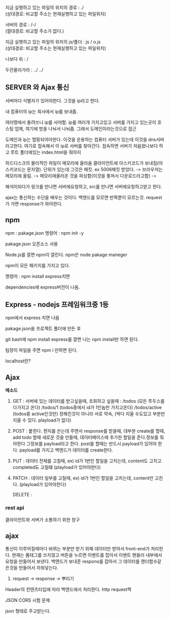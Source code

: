 지금 실행하고 있는 파일의 위치의 경로 : ./  
 (상대경로: 비교할 주소는 현재실행하고 있는 파일위치)

서버의 경로 : /-/   
(절대경로: 비교할 주소가 없다.)    

지금 실행하고 있는 파일의 위치의 js/폴더 : js / o.js  
 (상대경로: 비교할 주소는 현재실행하고 있는 파일위치)

나보다 위  : /

두칸올라가라 : ../ ../

## SERVER 와 Ajax 통신

서버마다 식별자가 있어야한다.  그것을 ip라고 한다. 

내 컴퓨터의 ip는 회사에서 ip를 보내줌.  

여러명에서 돌려쓰니 ip를 사야함. ip를 여러개 가지고있고 서버를 가지고 있는곳이 호스팅 업체, 여기에 방을 나눠서 나눠줌. 그래서 도메인이라는것으로 접근

도메인과 ip는 맵핑되어야한다.  이것을 운용하는 컴퓨터 서버가 있는데 이것을 dns서버라고한다. 여기로 접속해서 이 ip로 서버를 찾아간다. 접속하면 서버가 처음왔나보다 하고 루트 폴더에있는 index.html을 줘야지 

하드디스크의 물리적인 파일이 메모리에 올라옴 클라이언트에 아스키코드가 보내짐(아스키코드는 문자열).  단위가 있는데 그것은 패킷. ex 5006패킷 받았다. -> 브라우저는 메모리에 올림. -> 메모리에올라온 것을 파싱함(이것을 퉁쳐서 다운로드라고함) -> 

해석이되다가 링크를 만나면 서버에요청하고, src를 만나면 서버에요청하고받고 한다. 

ajax는 통신하는 수단을 배우는 것이다. 백엔드를 모르면 반쪽뿐이 모르는것.  request가 가면 response가 와야한다.

## npm

npm : pakage.json 
명령어 : npm init -y 

pakage.json 오픈소스 사용

Node.js를 깔면 npm이 깔린다. npm은 node pakage maneger

npm이 모든 패키지를 가지고 있다.

명령어 : npm install express치면 

dependencies에 express버전이 나옴.



## Express - nodejs 프레임워크중 1등

npm에서 express 치면 나옴

pakage.json을 프로젝트 폴더에 만든 후 

git bash에 npm install express를 깔면 나는 npm install만 하면 된다.

팀장이 파일을 주면 npm i 만하면 된다.  

localhost란? 

## Ajax

**메소드** 

1. GET : 서버에 있는 데이터를 받고싶을때, 조회하고 싶을때 : /todos (모든 투두스를 다가지고 온다)
   /todos/1 (todos중에서 id가 1인놈만 가지고온다) 
   /todos/active (todos중 active인것만) 정해진것이 아니라 서로 약속,
   (싹다 지울 수도있고 부분만 지울 수 있다. playload가 없다)

2. POST : 붙힌다. 편지를 쓴는데 주면서 response를 받을때, 대부분 create를 할때, add todo 할때 새로운 것을 만들때, 데이터베이스에 추가한 할일을 준다.정보를 줘야한다 그정보를 payload라고 한다. post를 할때는 반드시 payload가 있어야 한다. payload를 가지고 백엔드가 데이터를 create한다.

3. PUT : 데이터 전체를 고칠때,
   ex) id가 1번인 할일을 고치는데, content도 고치고 completed도 고칠떄 (playload가 있어야한다)

4. PATCH : 데이터 일부를 고칠때, 
   ex) id가 1번인 할일을 고치는데, content만 고친다. (playload가 있어야한다)

   DELETE : 

### rest api

클라이언트와 서버가 소통하기 위한 창구

## ajax

통신이 이루어질때마다 바뀌는 부분만 받기 위해 데이터만 받아서 front-end가 처리한다.  현재는 폼테그를 쓰지않고 버튼을 누르면 이벤트를 잡아서 이벤트 핸들러 내부에서 요청을 만들어서 보낸다. 백엔드가 보내준 respons를 잡아서 그 데이터를 랜더함수같은것을 만들어서 끼워넣는다.

1. request -> response -> 뿌리기

Header의 컨텐츠타입에 따라 백엔드에서 처리한다. http request책

JSON CORS 시험 문제

json 형태로 주고받는다.